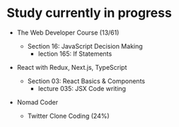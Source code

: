 # Study currently in progress

  - The Web Developer Course (13/61)
    - Section 16: JavaScript Decision Making
      - lection 165: If Statements

  - React with Redux, Next.js, TypeScript
    - Section 03: React Basics & Components
      - lecture 035: JSX Code writing

  - Nomad Coder
    - Twitter Clone Coding (24%)
